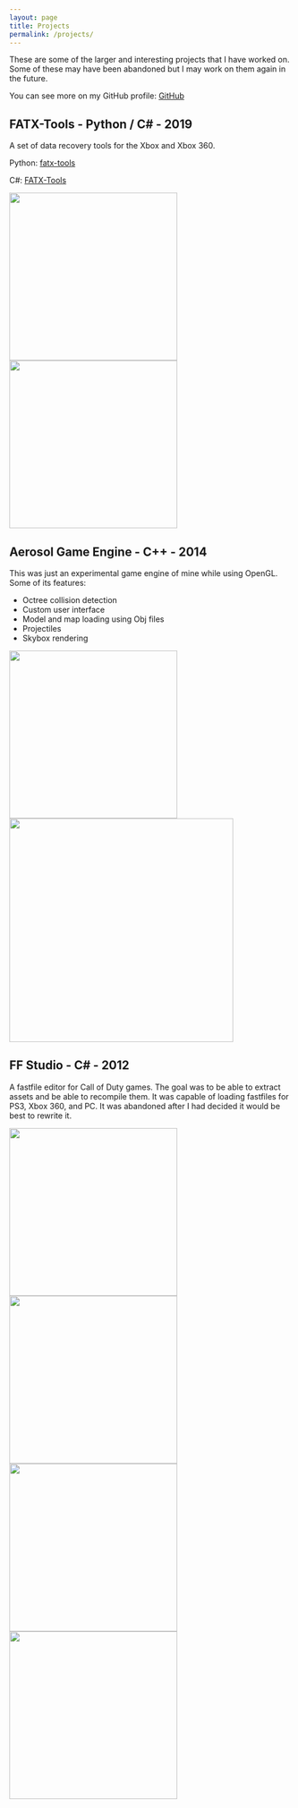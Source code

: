 ```yaml
---
layout: page
title: Projects
permalink: /projects/
---
```


These are some of the larger and interesting projects that I have worked on. Some of these may have been abandoned but I may work on them again in the future.

You can see more on my GitHub profile: [GitHub](https://github.com/aerosoul94)

## FATX-Tools - Python / C# - 2019
A set of data recovery tools for the Xbox and Xbox 360.

Python: [fatx-tools](https://github.com/aerosoul94/fatx-tools)

C#: [FATX-Tools](https://github.com/aerosoul94/FATXTools)

<img src="{{site.url}}/images/fatxtools/1.png" width="300"/>
<img src="{{site.url}}/images/fatxtools/2.png" width="300"/>

## Aerosol Game Engine - C++ - 2014
This was just an experimental game engine of mine while using OpenGL. Some of its features:
* Octree collision detection
* Custom user interface
* Model and map loading using Obj files
* Projectiles
* Skybox rendering

<img src="{{site.url}}/images/game/1.png" width="300"/>
<img src="{{site.url}}/images/game/2.jpg" width="400"/>

## FF Studio - C# - 2012
A fastfile editor for Call of Duty games. The goal was to be able to extract assets and be able to recompile them. It was capable of loading fastfiles for PS3, Xbox 360, and PC. It was abandoned after I had decided it would be best to rewrite it.

<img src="{{site.url}}/images/ffstudio/1.png" width="300"/>
<img src="{{site.url}}/images/ffstudio/2.png" width="300"/>
<img src="{{site.url}}/images/ffstudio/3.png" width="300"/>
<img src="{{site.url}}/images/ffstudio/4.png" width="300"/>